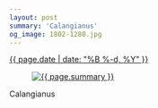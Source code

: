 ```yaml
---
layout: post
summary: 'Calangianus'
og_image: 1802-1280.jpg
---
```


<div class="post">
 <time>
  <a href="/1802">
   {{ page.date | date: "%B %-d, %Y" }}
  </a>
 </time>
 <a href="/1802">
  <figure data-taken="7/25/2023">
   <img alt="{{ page.summary }}" sizes="(min-width: 700px) 50vw, calc(100vw - 2rem)" src="{{ site.assets_url }}/1802-640.jpg" srcset="{{ site.assets_url }}/1802-320.jpg 320w, {{ site.assets_url }}/1802-640.jpg 640w, {{ site.assets_url }}/1802-960.jpg 960w, {{ site.assets_url }}/1802-1280.jpg 1280w"/>
  </figure>
 </a>
 <span>
  Calangianus
 </span>
</div>
